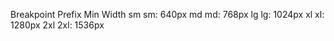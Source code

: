 Breakpoint	Prefix	Min Width
sm	         sm:	640px
md	         md:	768px
lg	         lg:	1024px
xl	         xl:	1280px
2xl	        2xl:	1536px